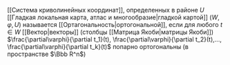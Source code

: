 [[Система криволинейных координат]], определенных в районе $U$ [[Гладкая локальная карта, атлас и многообразие|гладкой картой]] $(W,\varphi,U)$ называется [[Ортагональность|ортогональной]], если для любого $t\in W$ [[Вектор|векторы]] (столбцы [[Матрица Якоби|матрицы Якоби]]) $\frac{\partial\varphi}{\partial t_1}(t), \frac{\partial\varphi}{\partial t_2}(t),..., \frac{\partial\varphi}{\partial t_k}(t)$ попарно ортогональны (в пространстве $\Bbb R^n$)